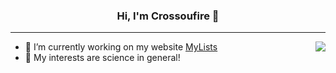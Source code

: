 <h3 align="center"> Hi, I'm Crossoufire 👋 </h3>

---
<img align="right" src="https://github-readme-stats-phi-umber.vercel.app/api/top-langs/?username=crossoufire&theme=radical&hide_border=true&size_weight=0.5&count_weight=0.5&count_private=true&langs_count=8&layout=compact">

- 🔭 I’m currently working on my website [MyLists](https://github.com/crossoufire/MyLists)
- 🌱 My interests are science in general!
